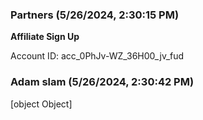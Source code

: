 ### Partners (5/26/2024, 2:30:15 PM)

**Affiliate Sign Up**

Account ID: acc_0PhJv-WZ_36H00_jv_fud

### Adam slam (5/26/2024, 2:30:42 PM)

[object Object]
